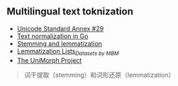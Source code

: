 ## Multilingual text toknization
* [Unicode Standard Annex #29](http://www.unicode.org/reports/tr29/)
* [Text normalization in Go](https://blog.golang.org/normalization)
* [Stemming and lemmatization](https://nlp.stanford.edu/IR-book/html/htmledition/stemming-and-lemmatization-1.html)
* [Lemmatization Lists](http://www.lexiconista.com/datasets/lemmatization/)*<sub>Datasets by MBM </sub>*
* [The UniMorph Project](https://unimorph.github.io/)

> 词干提取（stemming）和词形还原（lemmatization）
